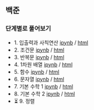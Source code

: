 ## 백준
### 단계별로 풀어보기
- 1\. 입출력과 사칙연산
  [ipynb](https://github.com/kbjung/Study/blob/main/coding_test/baekjoon/b_ex01.ipynb) /
  [html](https://kbjung.github.io/coding_test/baekjoon/b_ex01.html)
- 2\. 조건문
  [ipynb](https://github.com/kbjung/Study/blob/main/coding_test/baekjoon/b_ex02.ipynb) /
  [html](https://kbjung.github.io/Study/coding_test/baekjoon/b_ex02.html)
- 3\. 반복문
  [ipynb](https://github.com/kbjung/Study/blob/main/coding_test/baekjoon/b_ex03.ipynb) /
  [html](https://kbjung.github.io/Study/coding_test/baekjoon/b_ex03.html)
- 4\. 1차원 배열
  [ipynb](https://github.com/kbjung/Study/blob/main/coding_test/baekjoon/b_ex04.ipynb) /
  [html](https://kbjung.github.io/Study/coding_test/baekjoon/b_ex04.html)
- 5\. 함수
  [ipynb](https://github.com/kbjung/Study/blob/main/coding_test/baekjoon/b_ex05.ipynb) /
  [html](https://kbjung.github.io/Study/coding_test/baekjoon/b_ex05.html)
- 6\. 문자열
  [ipynb](https://github.com/kbjung/Study/blob/main/coding_test/baekjoon/b_ex06.ipynb) /
  [html](https://kbjung.github.io/Study/coding_test/baekjoon/b_ex06.html)
- 7\. 기본 수학 1
  [ipynb](https://github.com/kbjung/Study/blob/main/coding_test/baekjoon/b_ex07.ipynb) /
  [html](https://kbjung.github.io/Study/coding_test/baekjoon/b_ex07.html)
- 8\. 기본 수학 2
  [ipynb](https://github.com/kbjung/Study/blob/main/coding_test/baekjoon/b_ex08.ipynb) /
  [html](https://kbjung.github.io/Study/coding_test/baekjoon/b_ex08.html)
- ⏳ 9\. 정렬
